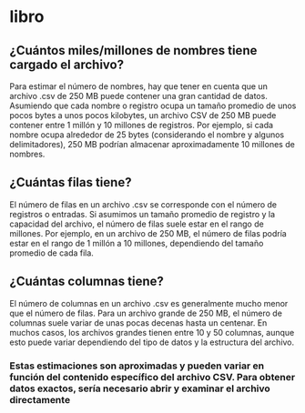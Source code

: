 # libro
## ¿Cuántos miles/millones de nombres tiene cargado el archivo?
Para estimar el número de nombres, hay que tener en cuenta que un archivo .csv de 250 MB puede contener una gran cantidad de datos. Asumiendo que cada nombre o registro ocupa un tamaño promedio de unos pocos bytes a unos pocos kilobytes, un archivo CSV de 250 MB puede contener entre 1 millón y 10 millones de registros. Por ejemplo, si cada nombre ocupa alrededor de 25 bytes (considerando el nombre y algunos delimitadores), 250 MB podrían almacenar aproximadamente 10 millones de nombres.
## ¿Cuántas filas tiene?
El número de filas en un archivo .csv se corresponde con el número de registros o entradas. Si asumimos un tamaño promedio de registro y la capacidad del archivo, el número de filas suele estar en el rango de millones. Por ejemplo, en un archivo de 250 MB, el número de filas podría estar en el rango de 1 millón a 10 millones, dependiendo del tamaño promedio de cada fila.
## ¿Cuántas columnas tiene?
El número de columnas en un archivo .csv es generalmente mucho menor que el número de filas. Para un archivo grande de 250 MB, el número de columnas suele variar de unas pocas decenas hasta un centenar. En muchos casos, los archivos grandes tienen entre 10 y 50 columnas, aunque esto puede variar dependiendo del tipo de datos y la estructura del archivo.
### Estas estimaciones son aproximadas y pueden variar en función del contenido específico del archivo CSV. Para obtener datos exactos, sería necesario abrir y examinar el archivo directamente
